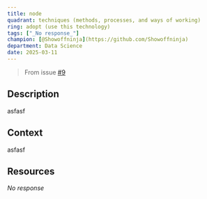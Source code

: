 ```yaml
---
title: node
quadrant: techniques (methods, processes, and ways of working)
ring: adopt (use this technology)
tags: ["_No response_"]
champion: [@Showoffninja](https://github.com/Showoffninja)
department: Data Science
date: 2025-03-11
---
```


> From issue [#9](https://github.com/Showoffninja/tech-radar-entry/issues/9)

## Description
asfasf

## Context
asfasf

## Resources
_No response_
